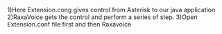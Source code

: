  1)Here Extension.cong gives control from Asterisk to our java application
 2)RaxaVoice gets the control and perform a series of step.
 3)Open Extension.conf file first and then Raxavoice
